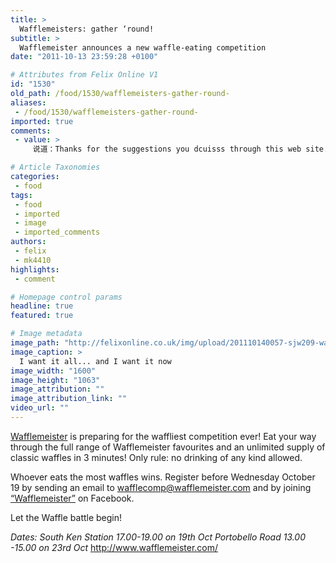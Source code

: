 ```yaml
---
title: >
  Wafflemeisters: gather ‘round!
subtitle: >
  Wafflemeister announces a new waffle-eating competition
date: "2011-10-13 23:59:28 +0100"

# Attributes from Felix Online V1
id: "1530"
old_path: /food/1530/wafflemeisters-gather-round-
aliases:
 - /food/1530/wafflemeisters-gather-round-
imported: true
comments:
 - value: >
     说道：Thanks for the suggestions you dcuisss through this web site. In addition, quite a few young women who become pregnant will not even attempt to get health insurance because they dread they wouldn't qualify. Although many states now require that insurers produce coverage regardless of pre-existing conditions. Rates on these guaranteed options are usually larger, but when thinking about the high cost of health care it may be the safer way to go to protect your financial potential.,说道：Great – I should <a href="http://ysjozh.com">detliifeny</a> pronounce, impressed with your website. I had no trouble navigating through all tabs as well as related info ended up being truly simple to do to access. I recently found what I hoped for before you know it at all. Quite unusual. Is likely to appreciate it for those who add forums or something, site theme . a tones way for your customer to communicate. Excellent task.

# Article Taxonomies
categories:
 - food
tags:
 - food
 - imported
 - image
 - imported_comments
authors:
 - felix
 - mk4410
highlights:
 - comment

# Homepage control params
headline: true
featured: true

# Image metadata
image_path: "http://felixonline.co.uk/img/upload/201110140057-sjw209-wafflemeister.jpg"
image_caption: >
  I want it all... and I want it now
image_width: "1600"
image_height: "1063"
image_attribution: ""
image_attribution_link: ""
video_url: ""
---
```


[Wafflemeister](http://www.wafflemeister.com/) is preparing for the waffliest competition ever! Eat your way through the full range of Wafflemeister favourites and an unlimited supply of classic waffles in 3 minutes! Only rule: no drinking of any kind allowed.

Whoever eats the most waffles wins. Register before Wednesday October 19 by sending an email to [wafflecomp@wafflemeister.com](http://wafflecomp@wafflemeister.com) and by joining [“Wafflemeister”](http://www.facebook.com/pages/Wafflemeister/117773261593593) on Facebook.

Let the Waffle battle begin!

_Dates:
 South Ken Station 17.00-19.00 on 19th Oct
 Portobello Road 13.00 -15.00 on 23rd Oct_
<http://www.wafflemeister.com/>
